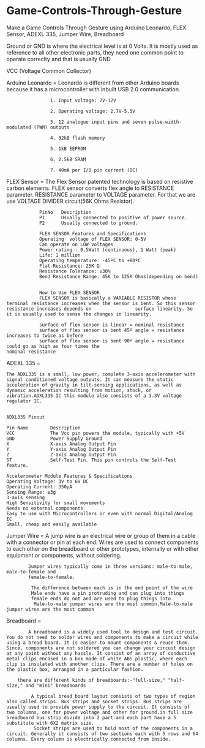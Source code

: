 # Game-Controls-Through-Gesture
Make a Game Controls Through Gesture using Arduino Leonardo, FLEX Sensor, ADEXL 335, Jumper Wire, Breadboard


 Ground or GND is where the electrical level is at 0 Volts. It is mostly used as reference to all other electronic parts, they need one common point to operate correclty and that is usually GND

 VCC (Voltage Common Collector)

 Arduino Leonardo = 
					Leonardo is different from other Arduino boards because it has a microcontroller with inbuilt USB 2.0 communication.
 					

 					1. Input voltage: 7V-12V

					2. Operating voltage: 2.7V-5.5V
					
					3. 12 analogue input pins and seven pulse-width-modulated (PWM) outputs

					4. 32kB flash memory

					5. 1kB EEPROM

					6. 2.5kB SRAM

					7. 40mA per I/O pin current (DC)


FLEX Sensor = 
        The Flex Sensor patented technology is based on resistive carbon
				elements.  FLEX sensor converts flex angle to RESISTANCE parameter.
				RESISTANCE parameter to VOLTAGE parameter. For that we are use VOLTAGE DIVIDER circuit(56K Ohms Resistor).

				PinNo	Description
				P1 		Usually connected to positive of power source.
				P2 		Usually connected to ground.

				FLEX SENSOR Features and Specifications
				Operating  voltage of FLEX SENSOR: 0-5V
				Can operate on LOW voltages
				Power rating : 0.5Watt (continuous), 1 Watt (peak)
				Life: 1 million
				Operating temperature: -45ºC to +80ºC
				Flat Resistance: 25K Ω
				Resistance Tolerance: ±30%
				Bend Resistance Range: 45K to 125K Ohms(depending on bend)


				How to Use FLEX SENSOR
				FLEX SENSOR is basically a VARIABLE RESISTOR whose terminal resistance increases when the sensor is bent. So this sensor resistance increases depends on                surface linearity. So it is usually used to sense the changes in linearity.

				surface of flex sensor is linear = nominal resistance
				surface of flex sensor is bent 45º angle = resistance increases to twice as before
				surface of flex sensor is bent 90º angle = resistance could go as high as four times the 											nominal resistance

ADEXL 335 = 

	The ADXL335 is a small, low power, complete 3-axis accelerometer with signal conditioned voltage outputs. It can measure the static acceleration of gravity in tilt-sensing applications, as well as dynamic acceleration resulting from motion, shock, or vibration.ADXL335 IC this module also consists of a 3.3V voltage regulator IC.  


	ADXL335 Pinout

	Pin Name		Description
	VCC    			The Vcc pin powers the module, typically with +5V
	GND 			Power Supply Ground
	X 				X-axis Analog Output Pin
	Y 				Y-axis Analog Output Pin
	Z 				Z-axis Analog Output Pin
	ST 				Self-Test Pin. This pin controls the Self-Test feature.

	Accelerometer Module Features & Specifications
	Operating Voltage: 3V to 6V DC
	Operating Current: 350μA
	Sensing Range: ±3g
	3-axis sensing
	High Sensitivity for small movements
	Needs no external components
	Easy to use with Microcontrollers or even with normal Digital/Analog IC
	Small, cheap and easily available

Jumper Wire = 
			A jump wire is an electrical wire or group of them in a cable with a connector or pin at each end. Wires are used to connect components to each other on the breadboard or other prototypes, internally or with other equipment or components, without soldering.
			
			Jumper wires typically come in three versions: male-to-male, male-to-female and 
			female-to-female.

			 The difference between each is in the end point of the wire
			 Male ends have a pin protruding and can plug into things
			 female ends do not and are used to plug things into
			  Male-to-male jumper wires are the most common.Male-to-male jumper wires are the most common



 
 Breadboard =
 
			A breadboard is a widely used tool to design and test circuit. You do not need to solder wires and components to make a circuit while using a bread board. It is easier to mount components & reuse them. Since, components are not soldered you can change your circuit design at any point without any hassle. It consist of an array of conductive metal clips encased in a box made of white ABS plastic, where each clip is insulated with another clips. There are a number of holes on the plastic box, arranged in a particular fashion. 

 	 	there are different kinds of breadboards:-"full-size," "half-size," and "mini" breadboards

			 A typical bread board layout consists of two types of region also called strips. Bus strips and socket strips. Bus strips are usually used to provide power supply to the circuit. It consists of two columns, one for power voltage and other for ground.in full size breadboard bus strip divide into 2 part.and each part have a 5 substitute with 6X2 matrix size.
			  Socket strips are used to hold most of the components in a circuit. Generally it consists of two sections each with 5 rows and 64 columns. Every column is electrically connected from inside.

